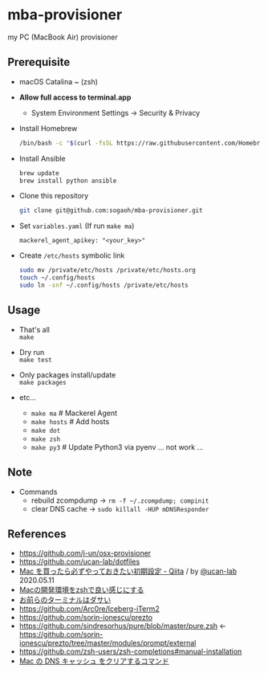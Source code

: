 # mba-provisioner
my PC (MacBook Air) provisioner

## Prerequisite
- macOS Catalina ~  (zsh)

- **Allow full access to terminal.app**
  - System Environment Settings -> Security & Privacy 

- Install Homebrew 
  ```zsh
  /bin/bash -c "$(curl -fsSL https://raw.githubusercontent.com/Homebrew/install/master/install.sh)"
  ```

- Install Ansible
  ```zsh
  brew update
  brew install python ansible
  ```

- Clone this repository
  ```zsh
  git clone git@github.com:sogaoh/mba-provisioner.git
  ```

- Set `variables.yaml` (If run `make ma`)
  ```
  mackerel_agent_apikey: "<your_key>"
  ```

- Create `/etc/hosts` symbolic link 
  ```zsh
  sudo mv /private/etc/hosts /private/etc/hosts.org
  touch ~/.config/hosts
  sudo ln -snf ~/.config/hosts /private/etc/hosts
  ``` 


## Usage

- That's all  
  `make`

- Dry run  
  `make test`

- Only packages install/update  
  `make packages`

- etc...
  - `make ma`    # Mackerel Agent
  - `make hosts` # Add hosts 
  - `make dot`
  - `make zsh`
  - `make py3`   # Update Python3 via pyenv ... not work ...


## Note 
- Commands
  - rebuild zcompdump -> `rm -f ~/.zcompdump; compinit`
  - clear DNS cache -> `sudo killall -HUP mDNSResponder`


## References
- https://github.com/j-un/osx-provisioner
- https://github.com/ucan-lab/dotfiles
- [Mac を買ったら必ずやっておきたい初期設定 - Qiita](https://qiita.com/ucan-lab/items/c1a12c20c878d6fb1e21) / by [@ucan-lab](https://qiita.com/ucan-lab) 2020.05.11
- [Macの開発環境をzshで良い感じにする](https://qiita.com/bake0937/items/79e350a474c1cd60a5e0)
- [お前らのターミナルはダサい](https://qiita.com/kinchiki/items/57e9391128d07819c321)
- https://github.com/Arc0re/Iceberg-iTerm2
- https://github.com/sorin-ionescu/prezto
- https://github.com/sindresorhus/pure/blob/master/pure.zsh <- https://github.com/sorin-ionescu/prezto/tree/master/modules/prompt/external
- https://github.com/zsh-users/zsh-completions#manual-installation
- [Mac の DNS キャッシュ をクリアするコマンド](https://blog.77jp.net/command-to-clear-dns-cache-on-mac)


